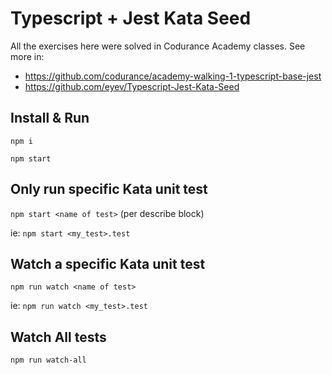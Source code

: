 # Typescript + Jest Kata Seed
All the exercises here were solved in Codurance Academy classes.
See more in: 
 - https://github.com/codurance/academy-walking-1-typescript-base-jest
 - https://github.com/eyev/Typescript-Jest-Kata-Seed


## Install & Run
`npm i`

`npm start`

## Only run specific Kata unit test
`npm start <name of test>` (per describe block)


ie: `npm start <my_test>.test`

## Watch a specific Kata unit test

`npm run watch <name of test>`


ie: `npm run watch <my_test>.test`


## Watch All tests

`npm run watch-all`
